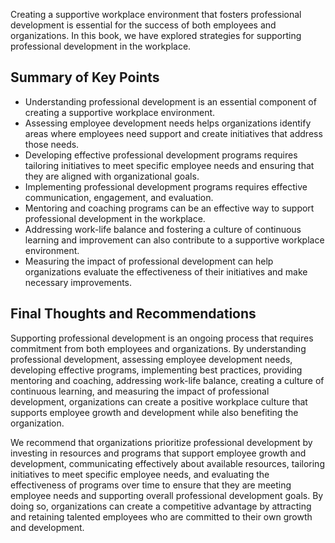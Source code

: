 
Creating a supportive workplace environment that fosters professional development is essential for the success of both employees and organizations. In this book, we have explored strategies for supporting professional development in the workplace.

Summary of Key Points
---------------------

* Understanding professional development is an essential component of creating a supportive workplace environment.
* Assessing employee development needs helps organizations identify areas where employees need support and create initiatives that address those needs.
* Developing effective professional development programs requires tailoring initiatives to meet specific employee needs and ensuring that they are aligned with organizational goals.
* Implementing professional development programs requires effective communication, engagement, and evaluation.
* Mentoring and coaching programs can be an effective way to support professional development in the workplace.
* Addressing work-life balance and fostering a culture of continuous learning and improvement can also contribute to a supportive workplace environment.
* Measuring the impact of professional development can help organizations evaluate the effectiveness of their initiatives and make necessary improvements.

Final Thoughts and Recommendations
----------------------------------

Supporting professional development is an ongoing process that requires commitment from both employees and organizations. By understanding professional development, assessing employee development needs, developing effective programs, implementing best practices, providing mentoring and coaching, addressing work-life balance, creating a culture of continuous learning, and measuring the impact of professional development, organizations can create a positive workplace culture that supports employee growth and development while also benefiting the organization.

We recommend that organizations prioritize professional development by investing in resources and programs that support employee growth and development, communicating effectively about available resources, tailoring initiatives to meet specific employee needs, and evaluating the effectiveness of programs over time to ensure that they are meeting employee needs and supporting overall professional development goals. By doing so, organizations can create a competitive advantage by attracting and retaining talented employees who are committed to their own growth and development.
